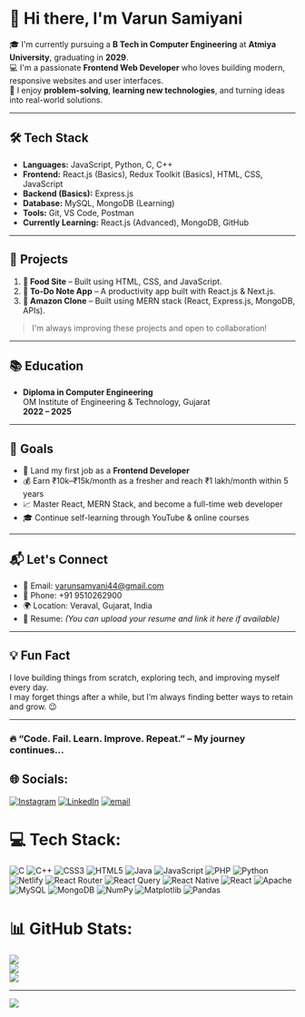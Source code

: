 # 👋 Hi there, I'm Varun Samiyani 

🎓 I'm currently pursuing a **B Tech in Computer Engineering** at **Atmiya University**, graduating in **2029**.  
💻 I'm a passionate **Frontend Web Developer** who loves building modern, responsive websites and user interfaces.  
🧠 I enjoy **problem-solving**, **learning new technologies**, and turning ideas into real-world solutions.

---

## 🛠️ Tech Stack

- **Languages:** JavaScript, Python, C, C++
- **Frontend:** React.js (Basics), Redux Toolkit (Basics), HTML, CSS, JavaScript
- **Backend (Basics):** Express.js
- **Database:** MySQL, MongoDB (Learning)
- **Tools:** Git, VS Code, Postman
- **Currently Learning:** React.js (Advanced), MongoDB, GitHub

---

## 🚀 Projects

1. **🍔 Food Site** – Built using HTML, CSS, and JavaScript.
2. **📝 To-Do Note App** – A productivity app built with React.js & Next.js.
3. **🛒 Amazon Clone** – Built using MERN stack (React, Express.js, MongoDB, APIs).

> I'm always improving these projects and open to collaboration!

---

## 📚 Education

- **Diploma in Computer Engineering**  
  OM Institute of Engineering & Technology, Gujarat  
  **2022 – 2025**

---

## 🎯 Goals

- 💼 Land my first job as a **Frontend Developer**
- 💰 Earn ₹10k–₹15k/month as a fresher and reach ₹1 lakh/month within 5 years
- 📈 Master React, MERN Stack, and become a full-time web developer
- 🎓 Continue self-learning through YouTube & online courses

---

## 📬 Let's Connect

- 📧 Email: [varunsamyani44@gmail.com](mailto:varunsamyani44@gmail.com)  
- 📱 Phone: +91 9510262900  
- 🌍 Location: Veraval, Gujarat, India  
- 💼 Resume: *(You can upload your resume and link it here if available)*

---

## 💡 Fun Fact

I love building things from scratch, exploring tech, and improving myself every day.  
I may forget things after a while, but I’m always finding better ways to retain and grow. 😉

---

### 🔥 “Code. Fail. Learn. Improve. Repeat.” – My journey continues...


## 🌐 Socials:
[![Instagram](https://img.shields.io/badge/Instagram-%23E4405F.svg?logo=Instagram&logoColor=white)](https://instagram.com/Varun_1885) [![LinkedIn](https://img.shields.io/badge/LinkedIn-%230077B5.svg?logo=linkedin&logoColor=white)](https://linkedin.com/in/varun-samyani) [![email](https://img.shields.io/badge/Email-D14836?logo=gmail&logoColor=white)](mailto:Varunsamyani44@gmail.com) 

# 💻 Tech Stack:
![C](https://img.shields.io/badge/c-%2300599C.svg?style=for-the-badge&logo=c&logoColor=white) ![C++](https://img.shields.io/badge/c++-%2300599C.svg?style=for-the-badge&logo=c%2B%2B&logoColor=white) ![CSS3](https://img.shields.io/badge/css3-%231572B6.svg?style=for-the-badge&logo=css3&logoColor=white) ![HTML5](https://img.shields.io/badge/html5-%23E34F26.svg?style=for-the-badge&logo=html5&logoColor=white) ![Java](https://img.shields.io/badge/java-%23ED8B00.svg?style=for-the-badge&logo=openjdk&logoColor=white) ![JavaScript](https://img.shields.io/badge/javascript-%23323330.svg?style=for-the-badge&logo=javascript&logoColor=%23F7DF1E) ![PHP](https://img.shields.io/badge/php-%23777BB4.svg?style=for-the-badge&logo=php&logoColor=white) ![Python](https://img.shields.io/badge/python-3670A0?style=for-the-badge&logo=python&logoColor=ffdd54) ![Netlify](https://img.shields.io/badge/netlify-%23000000.svg?style=for-the-badge&logo=netlify&logoColor=#00C7B7) ![React Router](https://img.shields.io/badge/React_Router-CA4245?style=for-the-badge&logo=react-router&logoColor=white) ![React Query](https://img.shields.io/badge/-React%20Query-FF4154?style=for-the-badge&logo=react%20query&logoColor=white) ![React Native](https://img.shields.io/badge/react_native-%2320232a.svg?style=for-the-badge&logo=react&logoColor=%2361DAFB) ![React](https://img.shields.io/badge/react-%2320232a.svg?style=for-the-badge&logo=react&logoColor=%2361DAFB) ![Apache](https://img.shields.io/badge/apache-%23D42029.svg?style=for-the-badge&logo=apache&logoColor=white) ![MySQL](https://img.shields.io/badge/mysql-4479A1.svg?style=for-the-badge&logo=mysql&logoColor=white) ![MongoDB](https://img.shields.io/badge/MongoDB-%234ea94b.svg?style=for-the-badge&logo=mongodb&logoColor=white) ![NumPy](https://img.shields.io/badge/numpy-%23013243.svg?style=for-the-badge&logo=numpy&logoColor=white) ![Matplotlib](https://img.shields.io/badge/Matplotlib-%23ffffff.svg?style=for-the-badge&logo=Matplotlib&logoColor=black) ![Pandas](https://img.shields.io/badge/pandas-%23150458.svg?style=for-the-badge&logo=pandas&logoColor=white)
# 📊 GitHub Stats:
![](https://github-readme-stats.vercel.app/api?username=VS1975&theme=dark&hide_border=false&include_all_commits=false&count_private=false)<br/>
![](https://nirzak-streak-stats.vercel.app/?user=VS1975&theme=dark&hide_border=false)<br/>
![](https://github-readme-stats.vercel.app/api/top-langs/?username=VS1975&theme=dark&hide_border=false&include_all_commits=false&count_private=false&layout=compact)

---
[![](https://visitcount.itsvg.in/api?id=VS1975&icon=0&color=0)](https://visitcount.itsvg.in)

<!-- Proudly created with GPRM ( https://gprm.itsvg.in ) -->
